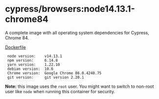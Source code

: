 # cypress/browsers:node14.13.1-chrome84

A complete image with all operating system dependencies for Cypress, Chrome 84.

[Dockerfile](Dockerfile)

```text
 node version:    v14.13.1
 npm version:     6.14.8
 yarn version:    1.22.10
 debian version:  10.6
 Chrome version:  Google Chrome 86.0.4240.75
 git version:     git version 2.20.1
```

**Note:** this image uses the `root` user. You might want to switch to non-root
user like `node` when running this container for security.
